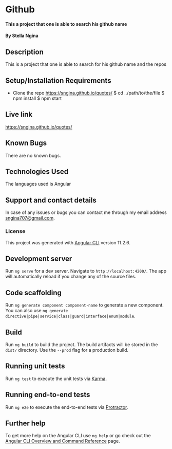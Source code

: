 # Github
#### This a project that one is able to search his github name
#### By **Stella Ngina**
## Description
This is a project that one is able to search for his github name and the repos
## Setup/Installation Requirements
* Clone the repo https://sngina.github.io/quotes/
$ cd ../path/to/the/file
$ npm install
$ npm start



## Live link
https://sngina.github.io/quotes/
## Known Bugs
There are no known bugs. 
## Technologies Used
The languages used is Angular
## Support and contact details
In case of any issues or bugs you can contact me through my email address sngina707@gmail.com.
### License


This project was generated with [Angular CLI](https://github.com/angular/angular-cli) version 11.2.6.

## Development server

Run `ng serve` for a dev server. Navigate to `http://localhost:4200/`. The app will automatically reload if you change any of the source files.

## Code scaffolding

Run `ng generate component component-name` to generate a new component. You can also use `ng generate directive|pipe|service|class|guard|interface|enum|module`.

## Build

Run `ng build` to build the project. The build artifacts will be stored in the `dist/` directory. Use the `--prod` flag for a production build.

## Running unit tests

Run `ng test` to execute the unit tests via [Karma](https://karma-runner.github.io).

## Running end-to-end tests

Run `ng e2e` to execute the end-to-end tests via [Protractor](http://www.protractortest.org/).

## Further help

To get more help on the Angular CLI use `ng help` or go check out the [Angular CLI Overview and Command Reference](https://angular.io/cli) page.
